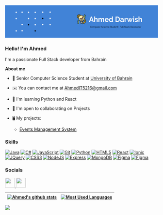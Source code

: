 ![Design and Development](./img/Header.png)

### Hello! I'm Ahmed

I'm a passionate Full Stack developer from Bahrain

**About me**

- 💼 Senior Computer Science Student at [University of Bahrain](https://www.uob.edu.bh/)

- ✉️ You can contact me at [AhmedIT5216@gmail.com](AhmedIT5216@gmail.com)

- 🧠 I'm learning Python and React

- 🤝 I'm open to collaborating on Projects

- 🖥️ My projects:
  - [Events Management System](https://event-management-system-ashlw-87142d6f2532.herokuapp.com/)

### Skills

<a href="https://developer.mozilla.org/en-US/docs/Web/Java" target="_blank" rel="noreferrer"><img src="https://raw.githubusercontent.com/danielcranney/readme-generator/main/public/icons/skills/java-colored.svg" alt="Java" width="36" height="36"></a>
<a href="https://upload.wikimedia.org/wikipedia/commons/thumb/d/d2/C_Sharp_Logo_2023.svg/128px-C_Sharp_Logo_2023.svg.png" target="_blank" rel="noreferrer"><img src="https://upload.wikimedia.org/wikipedia/commons/thumb/d/d2/C_Sharp_Logo_2023.svg/128px-C_Sharp_Logo_2023.svg.png" alt="C#" width="36" height="36"></a>
<a href="https://developer.mozilla.org/en-US/docs/Web/JavaScript" target="_blank" rel="noreferrer"><img src="https://raw.githubusercontent.com/danielcranney/readme-generator/main/public/icons/skills/javascript-colored.svg" alt="JavaScript" width="36" height="36"></a>
<a href="https://git-scm.com/" target="_blank" rel="noreferrer"><img src="https://raw.githubusercontent.com/danielcranney/readme-generator/main/public/icons/skills/git-colored.svg" alt="Git" width="36" height="36"></a>
<a href="https://www.python.org/" target="_blank" rel="noreferrer"><img src="https://raw.githubusercontent.com/danielcranney/readme-generator/main/public/icons/skills/python-colored.svg" alt="Python" width="36" height="36"></a>
<a href="https://developer.mozilla.org/en-US/docs/Glossary/HTML5" target="_blank" rel="noreferrer"><img src="https://raw.githubusercontent.com/danielcranney/readme-generator/main/public/icons/skills/html5-colored.svg" alt="HTML5" width="36" height="36"></a>
<a href="https://reactjs.org/" target="_blank" rel="noreferrer"><img src="https://raw.githubusercontent.com/danielcranney/readme-generator/main/public/icons/skills/react-colored.svg" alt="React" width="36" height="36"></a>
<a href="https://ionic.io/_next/image?url=https%3A%2F%2Fimages.prismic.io%2Fionicframeworkcom%2F66cfdbef-e59d-463a-8e24-12cb233e9d97_ionic%2Blogo%2Bblue.png&w=128&q=75" target="_blank" rel="noreferrer"><img src="https://ionic.io/_next/image?url=https%3A%2F%2Fimages.prismic.io%2Fionicframeworkcom%2F66cfdbef-e59d-463a-8e24-12cb233e9d97_ionic%2Blogo%2Bblue.png&w=128&q=75" alt="Ionic" width="36" height="36"></a>
<a href="https://jquery.com/" target="_blank" rel="noreferrer"><img src="https://raw.githubusercontent.com/danielcranney/readme-generator/main/public/icons/skills/jquery-colored.svg" alt="JQuery" width="36" height="36"></a>
<a href="https://www.w3.org/TR/CSS/#css" target="_blank" rel="noreferrer"><img src="https://raw.githubusercontent.com/danielcranney/readme-generator/main/public/icons/skills/css3-colored.svg" alt="CSS3" width="36" height="36"></a>
<a href="https://nodejs.org/en/" target="_blank" rel="noreferrer"><img src="https://raw.githubusercontent.com/danielcranney/readme-generator/main/public/icons/skills/nodejs-colored.svg" alt="NodeJS" width="36" height="36"></a>
<a href="https://expressjs.com/" target="_blank" rel="noreferrer"><img src="https://raw.githubusercontent.com/danielcranney/readme-generator/main/public/icons/skills/express-colored.svg" alt="Express" width="36" height="36"></a>
<a href="https://www.mongodb.com/" target="_blank" rel="noreferrer"><img src="https://raw.githubusercontent.com/danielcranney/readme-generator/main/public/icons/skills/mongodb-colored.svg" alt="MongoDB" width="36" height="36"></a>
<a href="https://www.figma.com/" target="_blank" rel="noreferrer"><img src="https://raw.githubusercontent.com/danielcranney/readme-generator/main/public/icons/skills/figma-colored.svg" alt="Figma" width="36" height="36"></a>
<a href="https://arunpotti.files.wordpress.com/2021/12/microsoft_azure.svg_.png?w=1024" target="_blank" rel="noreferrer"><img src="https://arunpotti.files.wordpress.com/2021/12/microsoft_azure.svg_.png?w=1024" alt="Figma" width="36" height="36"></a>

### Socials

<p align="left"> <a href="https://github.com/AhmedAshlw" target="_blank" rel="noreferrer"> <picture> <source media="(prefers-color-scheme: dark)" srcset="https://raw.githubusercontent.com/danielcranney/readme-generator/main/public/icons/socials/github-dark.svg" /> <source media="(prefers-color-scheme: light)" srcset="https://raw.githubusercontent.com/danielcranney/readme-generator/main/public/icons/socials/github.svg" /> <img src="https://raw.githubusercontent.com/danielcranney/readme-generator/main/public/icons/socials/github.svg" width="32" height="32" /> </picture> </a> <a target="_blank" rel="noreferrer" href="www.linkedin.com/in/ahmeddarwish218"><img height="32" width="32" src="https://raw.githubusercontent.com/danielcranney/readme-generator/main/public/icons/socials/linkedin.svg"></a></p>

| <a href="https://github.com/AhmedAshlw/github-readme-stats"><img align="center" src="https://github-readme-stats.vercel.app/api?username=AhmedAshlw&show_icons=true&include_all_commits=true&theme=buefy&hide_border=true" alt="Ahmed's github stats" /></a> | <a href="https://github.com/AhmedAshlw/github-readme-stats"><img align="center" src="https://github-readme-stats.vercel.app/api/top-langs/?username=AhmedAshlw&layout=compact&theme=buefy&hide_border=true" alt="Most Used Languages" /></a> |
| ------------------------------------------------------------------------------------------------------------------------------------------------------------------------------------------------------------------------------------------------------------ | -------------------------------------------------------------------------------------------------------------------------------------------------------------------------------------------------------------------------------------------- |

[![](https://visitcount.itsvg.in/api?id=AhmedAshlw&icon=0&color=1)](https://visitcount.itsvg.in)
